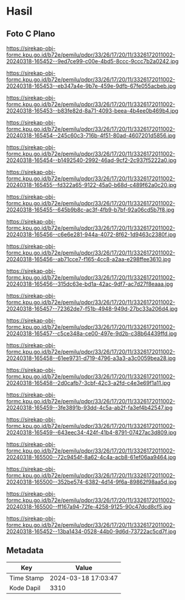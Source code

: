 # Hasil

## Foto C Plano

https://sirekap-obj-formc.kpu.go.id/b72e/pemilu/pdpr/33/26/17/20/11/3326172011002-20240318-165452--9ed7ce99-c00e-4bd5-8ccc-9ccc7b2a0242.jpg

https://sirekap-obj-formc.kpu.go.id/b72e/pemilu/pdpr/33/26/17/20/11/3326172011002-20240318-165453--eb347a4e-9b7e-459e-9dfb-67fe055acbeb.jpg

https://sirekap-obj-formc.kpu.go.id/b72e/pemilu/pdpr/33/26/17/20/11/3326172011002-20240318-165453--b83fe82d-8a71-4093-beea-4b4ee0b469b4.jpg

https://sirekap-obj-formc.kpu.go.id/b72e/pemilu/pdpr/33/26/17/20/11/3326172011002-20240318-165454--245c60c3-716b-4f51-80ad-4607201d5856.jpg

https://sirekap-obj-formc.kpu.go.id/b72e/pemilu/pdpr/33/26/17/20/11/3326172011002-20240318-165454--b1492540-2992-46ad-9cf2-2c937f5222a0.jpg

https://sirekap-obj-formc.kpu.go.id/b72e/pemilu/pdpr/33/26/17/20/11/3326172011002-20240318-165455--fd322a65-9122-45a0-b68d-c489f62a0c20.jpg

https://sirekap-obj-formc.kpu.go.id/b72e/pemilu/pdpr/33/26/17/20/11/3326172011002-20240318-165455--645b9b8c-ac3f-4fb9-b7bf-92a06cd5b7f8.jpg

https://sirekap-obj-formc.kpu.go.id/b72e/pemilu/pdpr/33/26/17/20/11/3326172011002-20240318-165456--c6e6e281-944a-4072-8f62-1d9463c2380f.jpg

https://sirekap-obj-formc.kpu.go.id/b72e/pemilu/pdpr/33/26/17/20/11/3326172011002-20240318-165456--ab71cce7-f165-4cc8-a2aa-e298ffee3610.jpg

https://sirekap-obj-formc.kpu.go.id/b72e/pemilu/pdpr/33/26/17/20/11/3326172011002-20240318-165456--315dc63e-bd1a-42ac-9df7-ac7d27f8eaaa.jpg

https://sirekap-obj-formc.kpu.go.id/b72e/pemilu/pdpr/33/26/17/20/11/3326172011002-20240318-165457--72362de7-f51b-4948-949d-27bc33a206d4.jpg

https://sirekap-obj-formc.kpu.go.id/b72e/pemilu/pdpr/33/26/17/20/11/3326172011002-20240318-165457--c5ce348a-ce00-497e-9d2b-c38b64439ffd.jpg

https://sirekap-obj-formc.kpu.go.id/b72e/pemilu/pdpr/33/26/17/20/11/3326172011002-20240318-165458--61ee9731-d719-4796-a3a3-a3c0059bea28.jpg

https://sirekap-obj-formc.kpu.go.id/b72e/pemilu/pdpr/33/26/17/20/11/3326172011002-20240318-165458--2d0cafb7-3cbf-42c3-a2fd-c4e3e69f1a11.jpg

https://sirekap-obj-formc.kpu.go.id/b72e/pemilu/pdpr/33/26/17/20/11/3326172011002-20240318-165459--3fe3891b-93dd-4c5a-ab2f-fa3ef4b42547.jpg

https://sirekap-obj-formc.kpu.go.id/b72e/pemilu/pdpr/33/26/17/20/11/3326172011002-20240318-165459--643eec34-424f-41b4-8791-07427ac3d809.jpg

https://sirekap-obj-formc.kpu.go.id/b72e/pemilu/pdpr/33/26/17/20/11/3326172011002-20240318-165500--72c9454f-8a62-4c4a-acb8-61ef06aa9464.jpg

https://sirekap-obj-formc.kpu.go.id/b72e/pemilu/pdpr/33/26/17/20/11/3326172011002-20240318-165500--352be574-6382-4d14-9f6a-89862f98aa5d.jpg

https://sirekap-obj-formc.kpu.go.id/b72e/pemilu/pdpr/33/26/17/20/11/3326172011002-20240318-165500--ff167a94-72fe-4258-9125-90c47dcd8cf5.jpg

https://sirekap-obj-formc.kpu.go.id/b72e/pemilu/pdpr/33/26/17/20/11/3326172011002-20240318-165452--13ba1434-0528-44b0-9d6d-73722ac5cd7f.jpg


## Metadata

| Key        | Value               |
| ---------- | ------------------- |
| Time Stamp | 2024-03-18 17:03:47 |
| Kode Dapil | 3310                |



